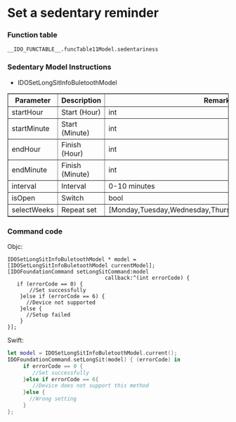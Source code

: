 # Set a sedentary reminder
### Function table
```objc
__IDO_FUNCTABLE__.funcTable11Model.sedentariness
```
### Sedentary Model Instructions

* IDOSetLongSitInfoBuletoothModel

<table border="1px" width="100%">
<thead>
<tr>
<th><strong>Parameter</strong></th>
<th><strong>Description</strong></th>
<th><strong>Remark</strong></th>
</tr>
</thead>
<tbody>
<tr>
<td>startHour</td>
<td>Start (Hour)</td>
<td>int</td>
</tr>
<tr>
<td>startMinute</td>
<td>Start (Minute)</td>
<td>int</td>
</tr>
<tr>
<td>endHour</td>
<td>Finish (Hour)</td>
<td>int</td>
</tr>
<tr>
<td>endMinute</td>
<td>Finish (Minute)</td>
<td>int</td>
</tr>
<tr>
<td>interval</td>
<td>Interval</td>
<td>0-10 minutes</td>
</tr>
<tr>
<td>isOpen</td>
<td>Switch</td>
<td>bool</td>
</tr>
<tr>
<td>selectWeeks</td>
<td>Repeat set</td>
<td>[Monday,Tuesday,Wednesday,Thursday,Friday,Saturday,Sunday]</td>
</tr>
</tbody>
</table>


### Command code

Objc:

```objc
IDOSetLongSitInfoBuletoothModel * model = [IDOSetLongSitInfoBuletoothModel currentModel];
[IDOFoundationCommand setLongSitCommand:model
                               callback:^(int errorCode) {
   if (errorCode == 0) {
       //Set successfully
    }else if (errorCode == 6) {
      //Device not supported
    }else {
      //Setup failed
    }
}];
```

Swift:

```swift
let model = IDOSetLongSitInfoBuletoothModel.current();
IDOFoundationCommand.setLongSit(model) { (errorCode) in
     if errorCode == 0 {
        //Set successfully
     }else if errorCode == 6{
        //Device does not support this method
     }else {
       //Wrong setting
     }       
};
```
